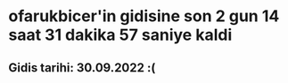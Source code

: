 # ofarukbicer'in gidisine son 2 gun 14 saat 31 dakika 57 saniye kaldi

## Gidis tarihi: 30.09.2022 :(